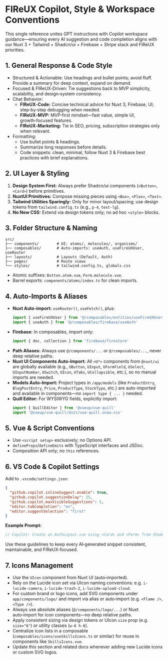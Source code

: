 # FIReUX Copilot, Style & Workspace Conventions

This single reference unites GPT instructions with Copilot workspace guidance—ensuring every AI suggestion and code completion aligns with our Nuxt 3 + Tailwind + Shadcn/ui + Firebase + Stripe stack and FIReUX priorities.

## 1. General Response & Code Style

- Structured & Actionable: Use headings and bullet points; avoid fluff. Provide a summary for deep context, expand on demand.
- Focused & FIReUX‑Driven: Tie suggestions back to MVP simplicity, scalability, and design‑system consistency.
- Chat Behavior:
  - **FIReUX‑Code:** Concise technical advice for Nuxt 3, Firebase, UI; step‑by‑step debugging when needed.
  - **FIReUX‑MVP:** MVP‑first mindset—fast value, simple UI, growth‑focused features.
  - **FIReUX‑Marketing:** Tie in SEO, pricing, subscription strategies only when relevant.
- Formatting:
  - Use bullet points & headings.
  - Summarize long responses before details.
  - Code snippets: clean, minimal, follow Nuxt 3 & Firebase best practices with brief explanations.

## 2. UI Layer & Styling

1. **Design System First:** Always prefer Shadcn/ui components (`<Button>`, `<Card>`) before primitives.
2. **NuxtUI Primitives:** Compose missing pieces using `<Box>`, `<Flex>`, `<Text>`.
3. **Tailwind Utilities Sparingly:** Only for minor layout/spacing; use design tokens from `tailwind.config.ts` (e.g., `p-4`, `text-lg`).
4. **No New CSS:** Extend via design tokens only; no ad hoc `<style>` blocks.

## 3. Folder Structure & Naming

```
src/
├── components/        # UI: atoms/, molecules/, organisms/
├── composables/       # Auto-imports: useAuth, useFireUXUser, useRouter
├── layouts/           # Layouts (Default, Auth)
├── pages/             # Route views
└── styles/            # tailwind.config.ts, globals.css
```

- Atomic suffixes: `Button.atom.vue`, `Form.molecule.vue`.
- Barrel exports: `components/atoms/index.ts` for clean imports.

## 4. Auto‑Imports & Aliases

- **Nuxt Auto‑import:** `useRouter()`, `useFetch()`, plus:
  ```js
  import { useFireUXUser } from '@/composables/entities/useFireUXUser'
  import { useAuth } from '@/composables/firebase/useAuth'
  ```
- **Firebase:** In composables, import only:
  ```js
  import { doc, collection } from 'firebase/firestore'
  ```
- **Path Aliases:** Always use `@/components/...` or `@/composables/...`, never deep relative paths.
- **Nuxt UI Components Auto‑Import:** All `<U*>` components from `@nuxt/ui` are globally available (e.g., `UButton`, `UInput`, `UFormField`, `USelect`, `UInputNumber`, `USwitch`, `UIcon`, `UTabs`, `UCollapsible`, etc.), so no manual imports are needed.
- **Models Auto‑Import:** Project types in `/app/models` (like `ProductEntry`, `BlogPostEntry`, `Price`, `ProductType`, `StockType`, etc.) are auto-imported and available in components—no `import type { ... }` needed.
- **Quill Editor:** For WYSIWYG fields, explicitly import:
  ```js
  import { QuillEditor } from '@vueup/vue-quill'
  import '@vueup/vue-quill/dist/vue-quill.snow.css'
  ```

## 5. Vue & Script Conventions

- Use `<script setup>` exclusively; no Options API.
- `defineProps`/`defineEmits` with TypeScript interfaces and JSDoc.
- Composition API only; no `this` references.

## 6. VS Code & Copilot Settings

Add to `.vscode/settings.json`:

```json
{
  "github.copilot.inlineSuggest.enable": true,
  "github.copilot.suggestionDelay": 25,
  "github.copilot.maxVisibleSuggestions": 5,
  "editor.tabCompletion": "on",
  "editor.suggestSelection": "first"
}
```

**Example Prompt:**

```js
// Copilot: Create an AuthLayout.vue using <Card> and <Form> from Shadcn/ui
```

Use these guidelines to keep every AI‑generated snippet consistent, maintainable, and FIReUX‑focused.

## 7. Icons Management

- Use the `UIcon` component from Nuxt UI (auto‑imported).
- Rely on the Lucide icon set via UIcon naming conventions: e.g. `i-lucide-camera`, `i-lucide-trash-2`, `i-lucide-upload-cloud`.
- For custom brand or logo icons, add SVG components under `app/components/logo/` and import via alias or auto‑import (e.g. `<Flame />`, `<Type />`).
- Always use absolute aliases (`@/components/logo/...`) or Nuxt auto‑import for icon components—no deep relative paths.
- Apply consistent sizing via design tokens or UIcon `size` prop (e.g. `size="6"`) or utility classes (`w-6 h-6`).
- Centralize icon lists in a composable (`composables/icons/useSkillsIcons.ts` or similar) for reuse in components like `SkillsIcons.vue`.
- Update this section and related docs whenever adding new Lucide icons or custom SVG logos.
